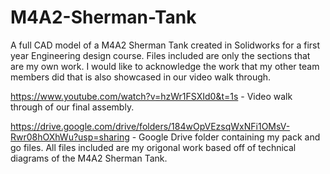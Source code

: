 # M4A2-Sherman-Tank
A full CAD model of a M4A2 Sherman Tank created in Solidworks for a first year Engineering design course.  Files included are only the sections that are my own work. I would like to acknowledge the work that my other team members did that is also showcased in our video walk through.

https://www.youtube.com/watch?v=hzWr1FSXId0&t=1s - Video walk through of our final assembly. 

https://drive.google.com/drive/folders/184wOpVEzsqWxNFi1OMsV-Rwr08hOXhWu?usp=sharing - Google Drive folder containing my pack and go files. All files included are my origonal work based off of technical diagrams of the M4A2 Sherman Tank.
